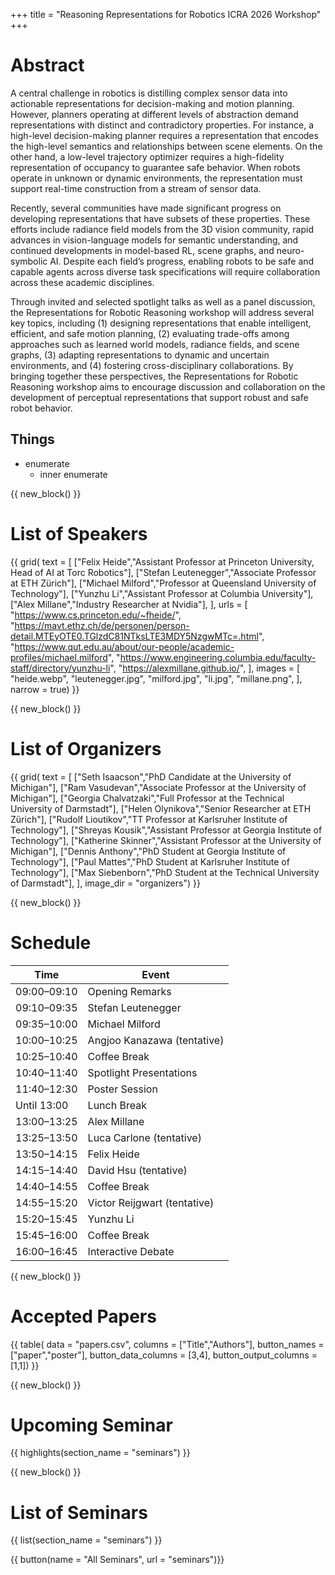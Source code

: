 +++
title = "Reasoning Representations for Robotics ICRA 2026 Workshop"
+++

# Abstract

A central challenge in robotics is distilling complex sensor data into actionable representations for
decision-making and motion planning. However, planners operating at different levels of abstraction
demand representations with distinct and contradictory properties. For instance, a high-level
decision-making planner requires a representation that encodes the high-level semantics and relationships
between scene elements. On the other hand, a low-level trajectory optimizer requires a
high-fidelity representation of occupancy to guarantee safe behavior. When robots operate in unknown
or dynamic environments, the representation must support real-time construction from a
stream of sensor data.

Recently, several communities have made significant progress on developing representations that
have subsets of these properties. These efforts include radiance field models from the 3D vision community,
rapid advances in vision-language models for semantic understanding, and continued developments
in model-based RL, scene graphs, and neuro-symbolic AI. Despite each field’s progress,
enabling robots to be safe and capable agents across diverse task specifications will require collaboration
across these academic disciplines.

Through invited and selected spotlight talks as well as a panel discussion, the Representations
for Robotic Reasoning workshop will address several key topics, including (1) designing representations
that enable intelligent, efficient, and safe motion planning, (2) evaluating trade-offs among
approaches such as learned world models, radiance fields, and scene graphs, (3) adapting representations
to dynamic and uncertain environments, and (4) fostering cross-disciplinary collaborations.
By bringing together these perspectives, the Representations for Robotic Reasoning workshop aims
to encourage discussion and collaboration on the development of perceptual representations that
support robust and safe robot behavior.

## Things

* enumerate
    * inner enumerate



{{ new_block() }}



# List of Speakers

{{ grid(
    text = [
        ["Felix Heide","Assistant Professor at Princeton University, Head of AI at Torc Robotics"], 
        ["Stefan Leutenegger","Associate Professor at ETH Zürich"],
        ["Michael Milford","Professor at Queensland University of Technology"],
        ["Yunzhu Li","Assistant Professor at Columbia University"],
        ["Alex Millane","Industry Researcher at Nvidia"],
    ],
    urls = [
        "https://www.cs.princeton.edu/~fheide/",
        "https://mavt.ethz.ch/de/personen/person-detail.MTEyOTE0.TGlzdC81NTksLTE3MDY5NzgwMTc=.html",
        "https://www.qut.edu.au/about/our-people/academic-profiles/michael.milford",
        "https://www.engineering.columbia.edu/faculty-staff/directory/yunzhu-li",
        "https://alexmillane.github.io/",
    ],
    images = [
        "heide.webp",
        "leutenegger.jpg",
        "milford.jpg",
        "li.jpg",
        "millane.png",
    ],
    narrow = true) }}



{{ new_block() }}



# List of Organizers

{{ grid(
    text = [
        ["Seth Isaacson","PhD Candidate at the University of Michigan"], 
        ["Ram Vasudevan","Associate Professor at the University of Michigan"],
        ["Georgia Chalvatzaki","Full Professor at the Technical University of Darmstadt"],
        ["Helen Olynikova","Senior Researcher at ETH Zürich"],
        ["Rudolf Lioutikov","TT Professor at Karlsruher Institute of Technology"],
        ["Shreyas Kousik","Assistant Professor at Georgia Institute of Technology"], 
        ["Katherine Skinner","Assistant Professor at the University of Michigan"],
        ["Dennis Anthony","PhD Student at Georgia Institute of Technology"],
        ["Paul Mattes","PhD Student at Karlsruher Institute of Technology"],
        ["Max Siebenborn","PhD Student at the Technical University of Darmstadt"],
    ],
    image_dir = "organizers") }}


{{ new_block() }}



# Schedule

| Time        | Event                    |
|-------------|---------------------------|
| 09:00–09:10 | Opening Remarks           |
| 09:10–09:35 | Stefan Leutenegger        |
| 09:35–10:00 | Michael Milford           |
| 10:00–10:25 | Angjoo Kanazawa (tentative) |
| 10:25–10:40 | Coffee Break              |
| 10:40–11:40 | Spotlight Presentations   |
| 11:40–12:30 | Poster Session            |
| Until 13:00 | Lunch Break               |
| 13:00–13:25 | Alex Millane              |
| 13:25–13:50 | Luca Carlone (tentative)  |
| 13:50–14:15 | Felix Heide               |
| 14:15–14:40 | David Hsu (tentative)     |
| 14:40–14:55 | Coffee Break              |
| 14:55–15:20 | Victor Reijgwart (tentative) |
| 15:20–15:45 | Yunzhu Li                 |
| 15:45–16:00 | Coffee Break              |
| 16:00–16:45 | Interactive Debate        |



{{ new_block() }}



# Accepted Papers

{{ table(
    data = "papers.csv", 
    columns = ["Title","Authors"],
    button_names = ["paper","poster"], 
    button_data_columns = [3,4], 
    button_output_columns = [1,1]) }}



{{ new_block() }}



# Upcoming Seminar

{{ highlights(section_name = "seminars") }}



{{ new_block() }}



# List of Seminars

{{ list(section_name = "seminars") }}

{{ button(name = "All Seminars", url = "seminars")}}